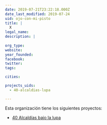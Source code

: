 ```yaml
---
date: 2019-07-21T23:22:18.000Z
date_last_modified: 2019-07-24
uid: ojo-con-mi-pisto
title: |
  X
legal_name: 
description: |
  
org_type: 
website: 
year_founded: 
facebook: 
twitter: 
tags:

cities: 

projects_uids:
  - 40-alcaldias-lupa

---
```


Esta organización tiene los siguientes proyectos:

- [40 Alcaldías bajo la lupa](/proyectos/40-alcaldias-lupa)
